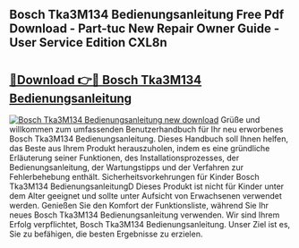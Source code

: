 ## Bosch Tka3M134 Bedienungsanleitung Free Pdf Download - Part-tuc New Repair Owner Guide - User Service Edition CXL8n

# <h2><a href="http://df4qw0.blite.top/?on=Bosch+Tka3M134+Bedienungsanleitung">🔗Download 👉🔴 Bosch Tka3M134 Bedienungsanleitung</a></h2>

[![Bosch Tka3M134 Bedienungsanleitung new download](https://i.imgur.com/lujVjoI.png)](http://df4qw0.blite.top/?on=Bosch+Tka3M134+Bedienungsanleitung)
Grüße und willkommen zum umfassenden Benutzerhandbuch für Ihr neu erworbenes Bosch Tka3M134 Bedienungsanleitung. Dieses Handbuch soll Ihnen helfen, das Beste aus Ihrem Produkt herauszuholen, indem es eine gründliche Erläuterung seiner Funktionen, des Installationsprozesses, der Bedienungsanleitung, der Wartungstipps und der Verfahren zur Fehlerbehebung enthält. Sicherheitsvorkehrungen für Kinder Bosch Tka3M134 BedienungsanleitungD Dieses Produkt ist nicht für Kinder unter dem Alter geeignet und sollte unter Aufsicht von Erwachsenen verwendet werden. Genießen Sie den Komfort der Funktionsliste, während Sie Ihr neues Bosch Tka3M134 Bedienungsanleitung verwenden. Wir sind Ihrem Erfolg verpflichtet, Bosch Tka3M134 Bedienungsanleitung. Unser Ziel ist es, Sie zu befähigen, die besten Ergebnisse zu erzielen.
